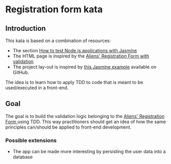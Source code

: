 # Registration form kata

## Introduction

This kata is based on a combination of resources:

- The section [How to test Node.js applications with Jasmine](https://www.lambdatest.com/learning-hub/jasmine-unit-testing#how-to-test-nodejs-applications-with-jasmine)
- The HTML page is inspired by the [Aliens' Registration Form with validation](https://codepen.io/absalan/pen/WNbwbXB?editors=1111)
- The project lay-out is inspired by [this Jasmine example](https://github.com/Kaperskyguru/jasmine-example/) available on GitHub.

The idea is to learn how to apply TDD to code that is meant to be used/executed in a front-end.

## Goal

The goal is to build the validation logic belonging to the [Aliens' Registration Form ](https://codepen.io/absalan/pen/WNbwbXB?editors=1111)
using TDD. This way practitioners should get an idea of how the same principles can/should be applied to front-end development.

### Possible extensions

- The app can be made more interesting by persisting the user
  data into a database
